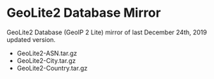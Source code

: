 # GeoLite2 Database Mirror

GeoLite2 Database (GeoIP 2 Lite) mirror of last December 24th, 2019 updated version.

* GeoLite2-ASN.tar.gz
* GeoLite2-City.tar.gz
* GeoLite2-Country.tar.gz